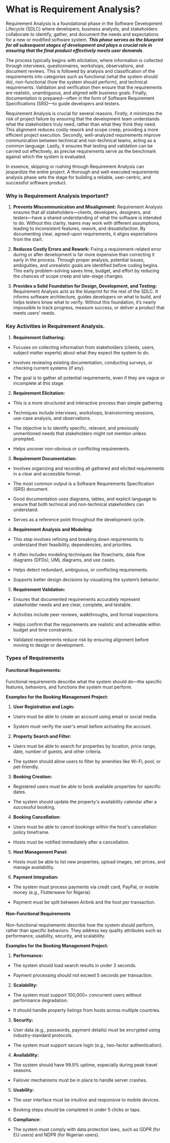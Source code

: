 # What is Requirement Analysis?

Requirement Analysis is a foundational phase in the Software Development Lifecycle (SDLC) where developers, business analysts, and stakeholders collaborate to identify, gather, and document the needs and expectations for a new or modified software system. _**This phase serves as the blueprint for all subsequent stages of development and plays a crucial role in ensuring that the final product effectively meets user demands**_.

The process typically begins with elicitation, where information is collected through interviews, questionnaires, workshops, observations, and document reviews. This is followed by analysis and classification of the requirements into categories such as functional (what the system should do), non-functional (how the system should perform), and technical requirements. Validation and verification then ensure that the requirements are realistic, unambiguous, and aligned with business goals. Finally, documentation is prepared—often in the form of Software Requirement Specifications (SRS)—to guide developers and testers.

Requirement Analysis is crucial for several reasons. Firstly, it minimizes the risk of project failure by ensuring that the development team understands what the stakeholders truly need, rather than what they think they need. This alignment reduces costly rework and scope creep, providing a more efficient project execution. Secondly, well-analyzed requirements improve communication between technical and non-technical teams, acting as a common language. Lastly, it ensures that testing and validation can be carried out effectively, as precise requirements serve as the benchmark against which the system is evaluated.

In essence, skipping or rushing through Requirement Analysis can jeopardize the entire project. A thorough and well-executed requirements analysis phase sets the stage for building a reliable, user-centric, and successful software product.


### Why is Requirement Analysis Important?

1. **Prevents Miscommunication and Misalignment:** Requirement Analysis ensures that all stakeholders—clients, developers, designers, and testers—have a shared understanding of what the software is intended to do. Without this clarity, teams may work with different assumptions, leading to inconsistent features, rework, and dissatisfaction. By documenting clear, agreed-upon requirements, it aligns expectations from the start.

2. **Reduces Costly Errors and Rework:** Fixing a requirement-related error during or after development is far more expensive than correcting it early in the process. Through proper analysis, potential issues, ambiguities, and unrealistic goals are identified before coding begins. This early problem-solving saves time, budget, and effort by reducing the chances of scope creep and late-stage changes.

3. **Provides a Solid Foundation for Design, Development, and Testing:** Requirement Analysis acts as the blueprint for the rest of the SDLC. It informs software architecture, guides developers on what to build, and helps testers know what to verify. Without this foundation, it’s nearly impossible to track progress, measure success, or deliver a product that meets users’ needs.


### Key Activities in Requirement Analysis.

1. **Requirement Gathering:**
   
- Focuses on collecting information from stakeholders (clients, users, subject matter experts) about what they expect the system to do.

- Involves reviewing existing documentation, conducting surveys, or checking current systems (if any).

- The goal is to gather all potential requirements, even if they are vague or incomplete at this stage.

2. **Requirement Elicitation:**
   
- This is a more structured and interactive process than simple gathering.

- Techniques include interviews, workshops, brainstorming sessions, use-case analysis, and observations.

- The objective is to identify specific, relevant, and previously unmentioned needs that stakeholders might not mention unless prompted.

- Helps uncover non-obvious or conflicting requirements.

3. **Requirement Documentation:**
   
- Involves organizing and recording all gathered and elicited requirements in a clear and accessible format.

- The most common output is a Software Requirements Specification (SRS) document.

- Good documentation uses diagrams, tables, and explicit language to ensure that both technical and non-technical stakeholders can understand.

- Serves as a reference point throughout the development cycle.

4. **Requirement Analysis and Modeling:**
   
- This step involves refining and breaking down requirements to understand their feasibility, dependencies, and priorities.

- It often includes modeling techniques like flowcharts, data flow diagrams (DFDs), UML diagrams, and use cases.

- Helps detect redundant, ambiguous, or conflicting requirements.

- Supports better design decisions by visualizing the system’s behavior.

5. **Requirement Validation:**
   
- Ensures that documented requirements accurately represent stakeholder needs and are clear, complete, and testable.

- Activities include peer reviews, walkthroughs, and formal inspections.

- Helps confirm that the requirements are realistic and achievable within budget and time constraints.

- Validated requirements reduce risk by ensuring alignment before moving to design or development.


### Types of Requirements

#### Functional Requirements:

Functional requirements describe what the system should do—the specific features, behaviors, and functions the system must perform.

**Examples for the Booking Management Project:**

1. **User Registration and Login:**

- Users must be able to create an account using email or social media.

- System must verify the user's email before activating the account.

2. **Property Search and Filter:**

- Users must be able to search for properties by location, price range, date, number of guests, and other criteria.

- The system should allow users to filter by amenities like Wi-Fi, pool, or pet-friendly.

3. **Booking Creation:**

- Registered users must be able to book available properties for specific dates.

- The system should update the property's availability calendar after a successful booking.

4. **Booking Cancellation:**

- Users must be able to cancel bookings within the host's cancellation policy timeframe.

- Hosts must be notified immediately after a cancellation.

5. **Host Management Panel:**

- Hosts must be able to list new properties, upload images, set prices, and manage availability.

6. **Payment Integration:**

- The system must process payments via credit card, PayPal, or mobile money (e.g., Flutterwave for Nigeria).

- Payment must be split between Airbnb and the host per transaction.


#### Non-Functional Requirements

Non-functional requirements describe how the system should perform, rather than specific behaviors. They address key quality attributes such as performance, usability, security, and scalability.

**Examples for the Booking Management Project:**

1. **Performance:**

- The system should load search results in under 3 seconds.

- Payment processing should not exceed 5 seconds per transaction.

2. **Scalability:**

- The system must support 100,000+ concurrent users without performance degradation.

- It should handle property listings from hosts across multiple countries.

3. **Security:**

- User data (e.g., passwords, payment details) must be encrypted using industry-standard protocols.

- The system must support secure login (e.g., two-factor authentication).

4. **Availability:**

- The system should have 99.9% uptime, especially during peak travel seasons.

- Failover mechanisms must be in place to handle server crashes.

5. **Usability:**

- The user interface must be intuitive and responsive to mobile devices.

- Booking steps should be completed in under 5 clicks or taps.

6. **Compliance:**

- The system must comply with data protection laws, such as GDPR (for EU users) and NDPR (for Nigerian users).

